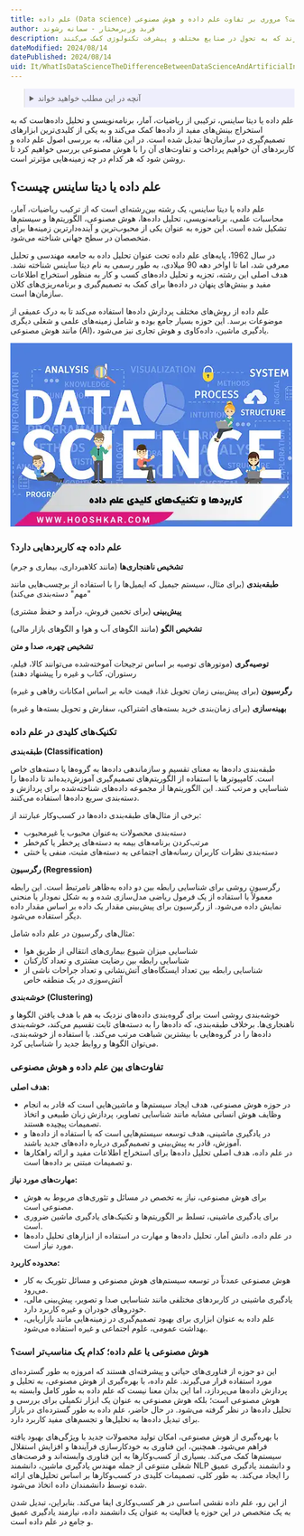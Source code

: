 ```yaml
---
title: علم داده (Data science) چیست؟ مروری بر تفاوت علم داده و هوش مصنوعی
author: فربد وزیرمختار - سمانه رشوند
description: علم داده و هوش مصنوعی دو حوزه مرتبط اما متمایز در دنیای فناوری هستند. هر کدام اهداف، مهارت‌ها و کاربردهای خاص خود را دارند که به تحول در صنایع مختلف و پیشرفت تکنولوژی کمک می‌کنند.
dateModified: 2024/08/14
datePublished: 2024/08/14
uid: It/WhatIsDataScienceTheDifferenceBetweenDataScienceAndArtificialIntelligence
---
```

<blockquote style="background-color:#eeeefc; padding:0.5rem">

<details>
  <summary>آنچه در این مطلب خواهید خواند</summary>
  <ul>
    <li>علم داده یا دیتا ساینس چیست؟</li>
    <li>علم داده چه کاربردهایی دارد؟</li>
    <li>تکنیک‌های کلیدی در علم داده</li>
    <li>تفاوت‌های بین علم داده و هوش مصنوعی</li>
    <li>هوش مصنوعی یا علم داده؛ کدام یک مناسب‌تر است؟</li>
  </ul>
</details>
</blockquote>


علم داده یا دیتا ساینس، ترکیبی از ریاضیات، آمار، برنامه‌نویسی و تحلیل داده‌هاست که به استخراج بینش‌های مفید از داده‌ها کمک می‌کند و به یکی از کلیدی‌ترین ابزارهای تصمیم‌گیری در سازمان‌ها تبدیل شده است. در این مقاله، به بررسی اصول علم داده و کاربردهای آن خواهیم پرداخت و تفاوت‌های آن را با هوش مصنوعی بررسی خواهیم کرد تا روشن شود که هر کدام در چه زمینه‌هایی مؤثرتر است.

## علم داده یا دیتا ساینس چیست؟

علم داده یا دیتا ساینس، یک رشته بین‌رشته‌ای است که از ترکیب ریاضیات، آمار، محاسبات علمی، برنامه‌نویسی، تحلیل داده‌ها، هوش مصنوعی، الگوریتم‌ها و سیستم‌ها تشکیل شده است. این حوزه به عنوان یکی از محبوب‌ترین و آینده‌دارترین زمینه‌ها برای متخصصان در سطح جهانی شناخته می‌شود.

در سال 1962، پایه‌های علم داده تحت عنوان تحلیل داده به جامعه مهندسی و تحلیل معرفی شد، اما تا اواخر دهه 90 میلادی، به طور رسمی به نام دیتا ساینس شناخته نشد. هدف اصلی این رشته، تجزیه و تحلیل داده‌های کسب و کار به منظور استخراج اطلاعات مفید و بینش‌های پنهان در داده‌ها برای کمک به تصمیم‌گیری و برنامه‌ریزی‌های کلان سازمان‌ها است.

علم داده از روش‌های مختلف پردازش داده‌ها استفاده می‌کند تا به درک عمیقی از موضوعات برسد. این حوزه بسیار جامع بوده و شامل زمینه‌های علمی و شغلی دیگری مانند هوش مصنوعی (AI)، یادگیری ماشین، داده‌کاوی و هوش تجاری نیز می‌شود.

![کاربرد ها و تکنیک های کلیدی علم داده](./Images/DataScience.webp)

### علم داده چه کاربردهایی دارد؟

**تشخیص ناهنجاری‌ها** (مانند کلاهبرداری، بیماری و جرم)  

**طبقه‌بندی** (برای مثال، سیستم جیمیل که ایمیل‌ها را با استفاده از برچسب‌هایی مانند "مهم" دسته‌بندی می‌کند)  

**پیش‌بینی** (برای تخمین فروش، درآمد و حفظ مشتری)  

**تشخیص الگو** (مانند الگوهای آب و هوا و الگوهای بازار مالی) 

**تشخیص چهره، صدا و متن**  

**توصیه‌گری** (موتورهای توصیه بر اساس ترجیحات آموخته‌شده می‌توانند کالا، فیلم، رستوران، کتاب و غیره را پیشنهاد دهند)  

**رگرسیون** (برای پیش‌بینی زمان تحویل غذا، قیمت خانه بر اساس امکانات رفاهی و غیره)

**بهینه‌سازی** (برای زمان‌بندی خرید بسته‌های اشتراکی، سفارش و تحویل بسته‌ها و غیره)

### تکنیک‌های کلیدی در علم داده

**طبقه‌بندی (Classification)**  

طبقه‌بندی داده‌ها به معنای تقسیم و سازماندهی داده‌ها به گروه‌ها یا دسته‌های خاص است. کامپیوترها با استفاده از الگوریتم‌های تصمیم‌گیری آموزش‌دیده‌اند تا داده‌ها را شناسایی و مرتب کنند. این الگوریتم‌ها از مجموعه داده‌های شناخته‌شده برای پردازش و دسته‌بندی سریع داده‌ها استفاده می‌کنند.

برخی از مثال‌های طبقه‌بندی داده‌ها در کسب‌وکار عبارتند از:  
- دسته‌بندی محصولات به‌عنوان محبوب یا غیرمحبوب  
- مرتب‌کردن برنامه‌های بیمه به دسته‌های پرخطر یا کم‌خطر  
- دسته‌بندی نظرات کاربران رسانه‌های اجتماعی به دسته‌های مثبت، منفی یا خنثی  

**رگرسیون (Regression)**  

رگرسیون روشی برای شناسایی رابطه بین دو داده به‌ظاهر نامرتبط است. این رابطه معمولاً با استفاده از یک فرمول ریاضی مدل‌سازی شده و به شکل نمودار یا منحنی نمایش داده می‌شود. از رگرسیون برای پیش‌بینی مقدار یک داده بر اساس مقدار داده دیگر استفاده می‌شود.

مثال‌های رگرسیون در علم داده شامل:  
- شناسایی میزان شیوع بیماری‌های انتقالی از طریق هوا  
- شناسایی رابطه بین رضایت مشتری و تعداد کارکنان  
- شناسایی رابطه بین تعداد ایستگاه‌های آتش‌نشانی و تعداد جراحات ناشی از آتش‌سوزی در یک منطقه خاص  

**خوشه‌بندی (Clustering)**  

خوشه‌بندی روشی است برای گروه‌بندی داده‌های نزدیک به هم با هدف یافتن الگوها و ناهنجاری‌ها. برخلاف طبقه‌بندی، که داده‌ها را به دسته‌های ثابت تقسیم می‌کند، خوشه‌بندی داده‌ها را در گروه‌هایی با بیشترین شباهت مرتب می‌کند. با استفاده از خوشه‌بندی، می‌توان الگوها و روابط جدید را شناسایی کرد.

### تفاوت‌های بین علم داده و هوش مصنوعی

**هدف اصلی:**

- در حوزه هوش مصنوعی، هدف ایجاد سیستم‌ها و ماشین‌هایی است که قادر به انجام وظایف هوش انسانی مشابه مانند شناسایی تصاویر، پردازش زبان طبیعی و اتخاذ تصمیمات پیچیده هستند.
- در یادگیری ماشینی، هدف توسعه سیستم‌هایی است که با استفاده از داده‌ها و آموزش، قادر به پیش‌بینی و تصمیم‌گیری درباره داده‌های جدید باشند.
- در علم داده، هدف اصلی تحلیل داده‌ها برای استخراج اطلاعات مفید و ارائه راهکارها و تصمیمات مبتنی بر داده‌ها است.

**مهارت‌های مورد نیاز:**

- برای هوش مصنوعی، نیاز به تخصص در مسائل و تئوری‌های مربوط به هوش مصنوعی است.
- برای یادگیری ماشینی، تسلط بر الگوریتم‌ها و تکنیک‌های یادگیری ماشین ضروری است.
- در علم داده، دانش آمار، تحلیل داده‌ها و مهارت در استفاده از ابزارهای تحلیل داده‌ها مورد نیاز است.

**محدوده کاربرد:**

- هوش مصنوعی عمدتاً در توسعه سیستم‌های هوش مصنوعی و مسائل تئوریک به کار می‌رود.
- یادگیری ماشینی در کاربردهای مختلفی مانند شناسایی صدا و تصویر، پیش‌بینی مالی، خودروهای خودران و غیره کاربرد دارد.
- علم داده به عنوان ابزاری برای بهبود تصمیم‌گیری در زمینه‌هایی مانند بازاریابی، بهداشت عمومی، علوم اجتماعی و غیره استفاده می‌شود.

### هوش مصنوعی یا علم داده؛ کدام یک مناسب‌تر است؟

این دو حوزه از فناوری‌های حیاتی و پیشرفته‌ای هستند که امروزه به طور گسترده‌ای مورد استفاده قرار می‌گیرند. علم داده، با بهره‌گیری از هوش مصنوعی، به تحلیل و پردازش داده‌ها می‌پردازد، اما این بدان معنا نیست که علم داده به طور کامل وابسته به هوش مصنوعی است؛ بلکه هوش مصنوعی به عنوان یک ابزار تکمیلی برای بررسی و تحلیل داده‌ها در نظر گرفته می‌شود. در حال حاضر، علم داده به طور گسترده‌ای در بازار برای تبدیل داده‌ها به تحلیل‌ها و تجسم‌های مفید کاربرد دارد.

با بهره‌گیری از هوش مصنوعی، امکان تولید محصولات جدید با ویژگی‌های بهبود یافته فراهم می‌شود. همچنین، این فناوری به خودکارسازی فرآیندها و افزایش استقلال سیستم‌ها کمک می‌کند. بسیاری از کسب‌وکارها به این فناوری وابسته‌اند و فرصت‌های شغلی متنوعی از جمله مهندس یادگیری ماشین، دانشمند NLP و دانشمند یادگیری عمیق را ایجاد می‌کند. به طور کلی، تصمیمات کلیدی در کسب‌وکارها بر اساس تحلیل‌های ارائه شده توسط دانشمندان داده اتخاذ می‌شود.

 از این رو، علم داده نقشی اساسی
در هر کسب‌وکاری ایفا می‌کند. بنابراین، تبدیل شدن به یک متخصص در این حوزه یا فعالیت به عنوان یک دانشمند داده، نیازمند یادگیری عمیق و جامع در علم داده است.
